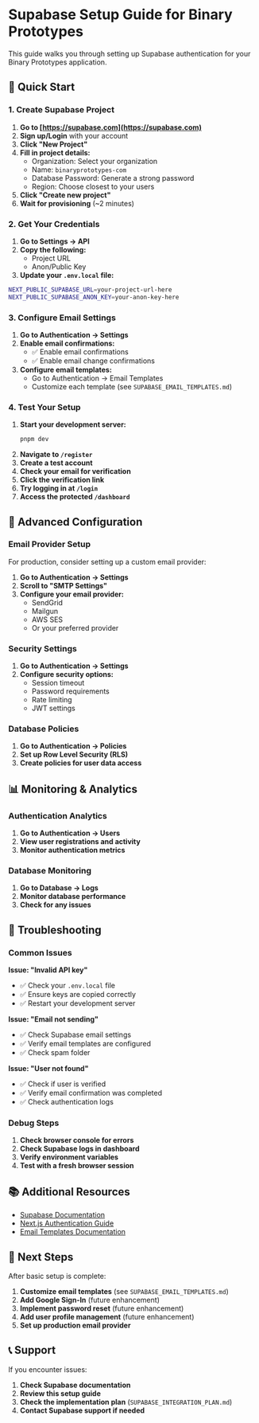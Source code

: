 # Supabase Setup Guide for Binary Prototypes

This guide walks you through setting up Supabase authentication for your Binary Prototypes application.

## 🚀 Quick Start

### 1. Create Supabase Project

1. **Go to [https://supabase.com](https://supabase.com)**
2. **Sign up/Login** with your account
3. **Click "New Project"**
4. **Fill in project details:**
   - Organization: Select your organization
   - Name: `binaryprototypes-com`
   - Database Password: Generate a strong password
   - Region: Choose closest to your users
5. **Click "Create new project"**
6. **Wait for provisioning** (~2 minutes)

### 2. Get Your Credentials

1. **Go to Settings → API**
2. **Copy the following:**
   - Project URL
   - Anon/Public Key
3. **Update your `.env.local` file:**

```bash
NEXT_PUBLIC_SUPABASE_URL=your-project-url-here
NEXT_PUBLIC_SUPABASE_ANON_KEY=your-anon-key-here
```

### 3. Configure Email Settings

1. **Go to Authentication → Settings**
2. **Enable email confirmations:**
   - ✅ Enable email confirmations
   - ✅ Enable email change confirmations
3. **Configure email templates:**
   - Go to Authentication → Email Templates
   - Customize each template (see `SUPABASE_EMAIL_TEMPLATES.md`)

### 4. Test Your Setup

1. **Start your development server:**
   ```bash
   pnpm dev
   ```
2. **Navigate to `/register`**
3. **Create a test account**
4. **Check your email for verification**
5. **Click the verification link**
6. **Try logging in at `/login`**
7. **Access the protected `/dashboard`**

## 🔧 Advanced Configuration

### Email Provider Setup

For production, consider setting up a custom email provider:

1. **Go to Authentication → Settings**
2. **Scroll to "SMTP Settings"**
3. **Configure your email provider:**
   - SendGrid
   - Mailgun
   - AWS SES
   - Or your preferred provider

### Security Settings

1. **Go to Authentication → Settings**
2. **Configure security options:**
   - Session timeout
   - Password requirements
   - Rate limiting
   - JWT settings

### Database Policies

1. **Go to Authentication → Policies**
2. **Set up Row Level Security (RLS)**
3. **Create policies for user data access**

## 📊 Monitoring & Analytics

### Authentication Analytics

1. **Go to Authentication → Users**
2. **View user registrations and activity**
3. **Monitor authentication metrics**

### Database Monitoring

1. **Go to Database → Logs**
2. **Monitor database performance**
3. **Check for any issues**

## 🚨 Troubleshooting

### Common Issues

**Issue: "Invalid API key"**
- ✅ Check your `.env.local` file
- ✅ Ensure keys are copied correctly
- ✅ Restart your development server

**Issue: "Email not sending"**
- ✅ Check Supabase email settings
- ✅ Verify email templates are configured
- ✅ Check spam folder

**Issue: "User not found"**
- ✅ Check if user is verified
- ✅ Verify email confirmation was completed
- ✅ Check authentication logs

### Debug Steps

1. **Check browser console for errors**
2. **Check Supabase logs in dashboard**
3. **Verify environment variables**
4. **Test with a fresh browser session**

## 📚 Additional Resources

- [Supabase Documentation](https://supabase.com/docs)
- [Next.js Authentication Guide](https://supabase.com/docs/guides/getting-started/quickstarts/nextjs)
- [Email Templates Documentation](https://supabase.com/docs/guides/auth/auth-email-templates)

## 🔄 Next Steps

After basic setup is complete:

1. **Customize email templates** (see `SUPABASE_EMAIL_TEMPLATES.md`)
2. **Add Google Sign-In** (future enhancement)
3. **Implement password reset** (future enhancement)
4. **Add user profile management** (future enhancement)
5. **Set up production email provider**

## 📞 Support

If you encounter issues:

1. **Check Supabase documentation**
2. **Review this setup guide**
3. **Check the implementation plan** (`SUPABASE_INTEGRATION_PLAN.md`)
4. **Contact Supabase support if needed**
